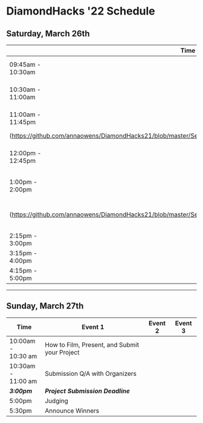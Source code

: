# DiamondHacks '22 Schedule
## Saturday, March 26th
|      **Time**      | **Event 1** | **Event 2** |**Event 3**|
|----------|-------------|-------------|-----------|
|09:45am -</br> 10:30am|[Opening Keynote Ceremony ](https://github.com/annaowens/DiamondHacks21/blob/master/Session%20Information/Keynote%20Speaker%20Abstract.md)|||
|10:30am -</br> 11:00am|Introduction to GitHub|Advanced Career Workshop||
|11:00am -</br> 11:45pm|Live Q&A with Organizers||
(https://github.com/annaowens/DiamondHacks21/blob/master/Session%20Information/Android%20Workshop.md)||
|12:00pm -</br> 12:45pm|Web Development Workshop|Mobile App iOS Workshop|Mobile App Android Workshop|
|1:00pm -</br> 2:00pm|[Sponsor Networking Lunch](https://github.com/annaowens/DiamondHacks21/blob/master/Session%20Information/Sponsor%20Lunch.md)|||
(https://github.com/annaowens/DiamondHacks21/blob/master/Session%20Information/Database%20Crash%20Course.md)|Data Visualization Drop-In Session||
|2:15pm -</br> 3:00pm|Introduction to OOP|Intro to AI|
|3:15pm -</br> 4:00pm|Data Science Career|UX/UI Career||
|4:15pm -</br> 5:00pm|PM Roles|Cyber Career|

---
## Sunday, March 27th
| **Time** | **Event 1** | **Event 2** |**Event 3**|
|----------|-------------|-------------|-----------|
|10:00am -</br> 10:30 am|How to Film, Present, and Submit your Project|||
|10:30am -</br> 11:00 am|Submission Q/A with Organizers|||
|***3:00pm***|***Project Submission Deadline***|
|5:00pm|Judging|||
|5:30pm|Announce Winners|||
